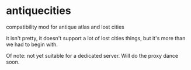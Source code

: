 # antiquecities
compatibility mod for antique atlas and lost cities

it isn't pretty, it doesn't support a lot of lost cities things, but it's more than we had to begin with.

Of note: not yet suitable for a dedicated server. Will do the proxy dance soon.
